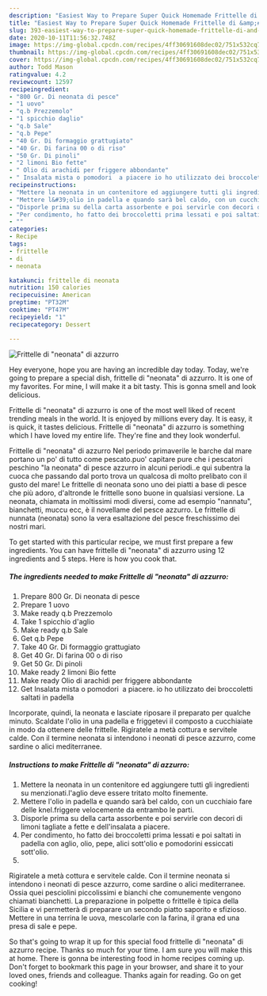 ```yaml
---
description: "Easiest Way to Prepare Super Quick Homemade Frittelle di &amp;#34;neonata&amp;#34; di azzurro"
title: "Easiest Way to Prepare Super Quick Homemade Frittelle di &amp;#34;neonata&amp;#34; di azzurro"
slug: 393-easiest-way-to-prepare-super-quick-homemade-frittelle-di-and-34-neonata-and-34-di-azzurro
date: 2020-10-11T11:56:32.748Z
image: https://img-global.cpcdn.com/recipes/4ff30691608dec02/751x532cq70/frittelle-di-neonata-di-azzurro-recipe-main-photo.jpg
thumbnail: https://img-global.cpcdn.com/recipes/4ff30691608dec02/751x532cq70/frittelle-di-neonata-di-azzurro-recipe-main-photo.jpg
cover: https://img-global.cpcdn.com/recipes/4ff30691608dec02/751x532cq70/frittelle-di-neonata-di-azzurro-recipe-main-photo.jpg
author: Todd Mason
ratingvalue: 4.2
reviewcount: 12597
recipeingredient:
- "800 Gr. Di neonata di pesce"
- "1 uovo"
- "q.b Prezzemolo"
- "1 spicchio daglio"
- "q.b Sale"
- "q.b Pepe"
- "40 Gr. Di formaggio grattugiato"
- "40 Gr. Di farina 00 o di riso"
- "50 Gr. Di pinoli"
- "2 limoni Bio fette"
- " Olio di arachidi per friggere abbondante"
- " Insalata mista o pomodori  a piacere io ho utilizzato dei broccoletti saltati in padella"
recipeinstructions:
- "Mettere la neonata in un contenitore ed aggiungere tutti gli ingredienti su menzionati.l&#39;aglio deve essere tritato molto finemente."
- "Mettere l&#39;olio in padella e quando sarà bel caldo, con un cucchiaio fare delle knel.friggere velocemente da entrambo le parti."
- "Disporle prima su della carta assorbente e poi servirle con decori di limoni tagliate a fette e dell&#39;insalata a piacere."
- "Per condimento, ho fatto dei broccoletti prima lessati e poi saltati in padella con aglio, olio, pepe, alici sott&#39;olio e pomodorini essiccati sott&#39;olio."
- ""
categories:
- Recipe
tags:
- frittelle
- di
- neonata

katakunci: frittelle di neonata 
nutrition: 150 calories
recipecuisine: American
preptime: "PT32M"
cooktime: "PT47M"
recipeyield: "1"
recipecategory: Dessert

---
```



![Frittelle di &#34;neonata&#34; di azzurro](https://img-global.cpcdn.com/recipes/4ff30691608dec02/751x532cq70/frittelle-di-neonata-di-azzurro-recipe-main-photo.jpg)

Hey everyone, hope you are having an incredible day today. Today, we're going to prepare a special dish, frittelle di &#34;neonata&#34; di azzurro. It is one of my favorites. For mine, I will make it a bit tasty. This is gonna smell and look delicious.

Frittelle di &#34;neonata&#34; di azzurro is one of the most well liked of recent trending meals in the world. It is enjoyed by millions every day. It is easy, it is quick, it tastes delicious. Frittelle di &#34;neonata&#34; di azzurro is something which I have loved my entire life. They're fine and they look wonderful.

Frittelle di &#34;neonata&#34; di azzurro Nel periodo primaverile le barche dal mare portano un po&#39; di tutto come pescato.puo&#39; capitare pure che i pescatori peschino &#34;la neonata&#34; di pesce azzurro in alcuni periodi..e qui subentra la cuoca che passando dal porto trova un qualcosa di molto prelibato con il gusto del mare! Le frittelle di neonata sono uno dei piatti a base di pesce che più adoro, d&#39;altronde le frittelle sono buone in qualsiasi versione. La neonata, chiamata in moltissimi modi diversi, come ad esempio &#34;nannatu&#34;, bianchetti, muccu ecc, è il novellame del pesce azzurro. Le frittelle di nunnata (neonata) sono la vera esaltazione del pesce freschissimo dei nostri mari.


To get started with this particular recipe, we must first prepare a few ingredients. You can have frittelle di &#34;neonata&#34; di azzurro using 12 ingredients and 5 steps. Here is how you cook that.

<!--inarticleads1-->

##### The ingredients needed to make Frittelle di &#34;neonata&#34; di azzurro:

1. Prepare 800 Gr. Di neonata di pesce
1. Prepare 1 uovo
1. Make ready q.b Prezzemolo
1. Take 1 spicchio d&#39;aglio
1. Make ready q.b Sale
1. Get q.b Pepe
1. Take 40 Gr. Di formaggio grattugiato
1. Get 40 Gr. Di farina 00 o di riso
1. Get 50 Gr. Di pinoli
1. Make ready 2 limoni Bio fette
1. Make ready  Olio di arachidi per friggere abbondante
1. Get  Insalata mista o pomodori  a piacere. io ho utilizzato dei broccoletti saltati in padella


Incorporate, quindi, la neonata e lasciate riposare il preparato per qualche minuto. Scaldate l&#39;olio in una padella e friggetevi il composto a cucchiaiate in modo da ottenere delle frittelle. Rigiratele a metà cottura e servitele calde. Con il termine neonata si intendono i neonati di pesce azzurro, come sardine o alici mediterranee. 

<!--inarticleads2-->

##### Instructions to make Frittelle di &#34;neonata&#34; di azzurro:

1. Mettere la neonata in un contenitore ed aggiungere tutti gli ingredienti su menzionati.l&#39;aglio deve essere tritato molto finemente.
1. Mettere l&#39;olio in padella e quando sarà bel caldo, con un cucchiaio fare delle knel.friggere velocemente da entrambo le parti.
1. Disporle prima su della carta assorbente e poi servirle con decori di limoni tagliate a fette e dell&#39;insalata a piacere.
1. Per condimento, ho fatto dei broccoletti prima lessati e poi saltati in padella con aglio, olio, pepe, alici sott&#39;olio e pomodorini essiccati sott&#39;olio.
1. 


Rigiratele a metà cottura e servitele calde. Con il termine neonata si intendono i neonati di pesce azzurro, come sardine o alici mediterranee. Ossia quei pesciolini piccolissimi e bianchi che comunemente vengono chiamati bianchetti. La preparazione in polpette o frittelle è tipica della Sicilia e vi permetterà di preparare un secondo piatto saporito e sfizioso. Mettere in una terrina le uova, mescolarle con la farina, il grana ed una presa di sale e pepe. 

So that's going to wrap it up for this special food frittelle di &#34;neonata&#34; di azzurro recipe. Thanks so much for your time. I am sure you will make this at home. There is gonna be interesting food in home recipes coming up. Don't forget to bookmark this page in your browser, and share it to your loved ones, friends and colleague. Thanks again for reading. Go on get cooking!
